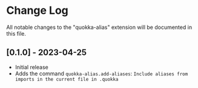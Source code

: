 # Change Log

All notable changes to the "quokka-alias" extension will be documented in this file.

## [0.1.0] - 2023-04-25

- Initial release
- Adds the command `quokka-alias.add-aliases`: `Include aliases from imports in the current file in .quokka`
